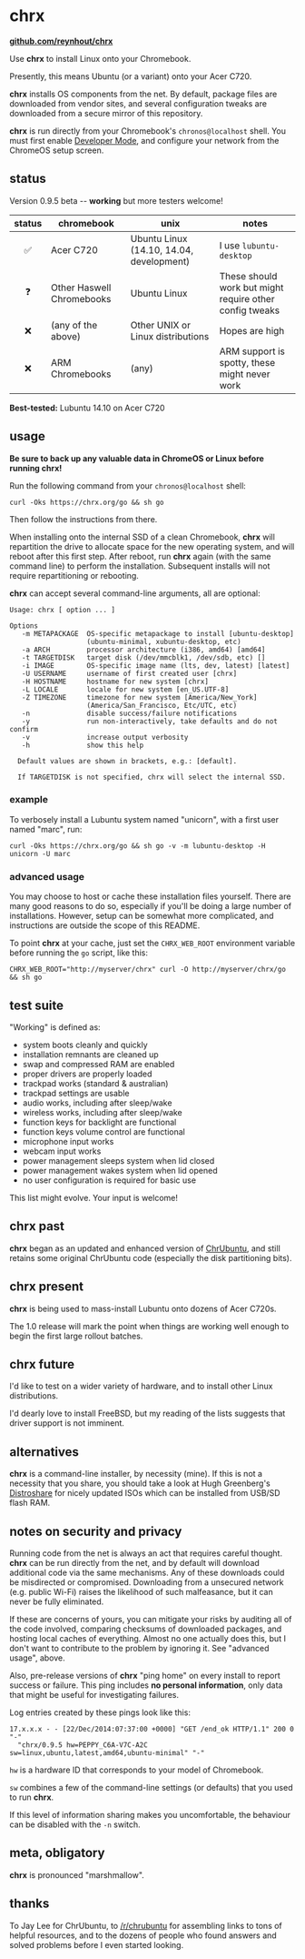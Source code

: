 # chrx

**[github.com/reynhout/chrx](https://github.com/reynhout/chrx)**

Use **chrx** to install Linux onto your Chromebook.

Presently, this means Ubuntu (or a variant) onto your Acer C720.

**chrx** installs OS components from the net. By default, package files
are downloaded from vendor sites, and several configuration tweaks are
downloaded from a secure mirror of this repository.

**chrx** is run directly from your Chromebook's `chronos@localhost` shell.
You must first enable
[Developer Mode](http://www.chromium.org/chromium-os/developer-information-for-chrome-os-devices),
and configure your network from the ChromeOS setup screen.

## status

Version 0.9.5 beta -- **working** but more testers welcome!

status| chromebook | unix | notes
:----:| ---------- | ---- | -----
:white_check_mark:|Acer C720|Ubuntu Linux (14.10, 14.04, development)|I use `lubuntu-desktop`
:question:|Other Haswell Chromebooks|Ubuntu Linux|These should work but might require other config tweaks
:x:|(any of the above)|Other UNIX or Linux distributions|Hopes are high
:x:|ARM Chromebooks|(any)|ARM support is spotty, these might never work

**Best-tested:** Lubuntu 14.10 on Acer C720

## usage

**Be sure to back up any valuable data in ChromeOS or Linux before
running chrx!**

Run the following command from your `chronos@localhost` shell:

`curl -Oks https://chrx.org/go && sh go`
<!-- yes, by all means read the all of the code first! -->

Then follow the instructions from there.

When installing onto the internal SSD of a clean Chromebook, **chrx**
will repartition the drive to allocate space for the new operating system,
and will reboot after this first step. After reboot, run **chrx** again
(with the same command line) to perform the installation.
Subsequent installs will not require repartitioning or rebooting.

**chrx** can accept several command-line arguments, all are optional:

```
Usage: chrx [ option ... ]

Options
   -m METAPACKAGE  OS-specific metapackage to install [ubuntu-desktop]
                   (ubuntu-minimal, xubuntu-desktop, etc)
   -a ARCH         processor architecture (i386, amd64) [amd64]
   -t TARGETDISK   target disk (/dev/mmcblk1, /dev/sdb, etc) []
   -i IMAGE        OS-specific image name (lts, dev, latest) [latest]
   -U USERNAME     username of first created user [chrx]
   -H HOSTNAME     hostname for new system [chrx]
   -L LOCALE       locale for new system [en_US.UTF-8]
   -Z TIMEZONE     timezone for new system [America/New_York]
                   (America/San_Francisco, Etc/UTC, etc)
   -n              disable success/failure notifications
   -y              run non-interactively, take defaults and do not confirm
   -v              increase output verbosity
   -h              show this help
  
  Default values are shown in brackets, e.g.: [default].
  
  If TARGETDISK is not specified, chrx will select the internal SSD.

```

### example

To verbosely install a Lubuntu system named "unicorn", with a first user
named "marc", run:

`curl -Oks https://chrx.org/go && sh go -v -m lubuntu-desktop -H unicorn -U marc`

### advanced usage

You may choose to host or cache these installation files yourself.
There are many good reasons to do so, especially if you'll be doing
a large number of installations. However, setup can be somewhat more
complicated, and instructions are outside the scope of this README.

To point **chrx** at your cache, just set the `CHRX_WEB_ROOT`
environment variable before running the `go` script, like this:

`CHRX_WEB_ROOT="http://myserver/chrx" curl -O http://myserver/chrx/go && sh go`


## test suite

"Working" is defined as:

- system boots cleanly and quickly
- installation remnants are cleaned up
- swap and compressed RAM are enabled
- proper drivers are properly loaded
- trackpad works (standard & australian)
- trackpad settings are usable
- audio works, including after sleep/wake
- wireless works, including after sleep/wake
- function keys for backlight are functional
- function keys volume control are functional
- microphone input works
- webcam input works
- power management sleeps system when lid closed
- power management wakes system when lid opened
- no user configuration is required for basic use

This list might evolve. Your input is welcome!

## chrx past

**chrx** began as an updated and enhanced version of
[ChrUbuntu](http://chromeos-cr48.blogspot.fr/2013/10/chrubuntu-for-new-chromebooks-now-with.html),
and still retains some original ChrUbuntu code (especially the
disk partitioning bits).


## chrx present

**chrx** is being used to mass-install Lubuntu onto dozens of Acer C720s.

The 1.0 release will mark the point when things are working well enough
to begin the first large rollout batches.

## chrx future

I'd like to test on a wider variety of hardware, and to install other
Linux distributions.

I'd dearly love to install FreeBSD, but my reading of the lists suggests
that driver support is not imminent.


## alternatives

**chrx** is a command-line installer, by necessity (mine). If this is not
a necessity that you share, you should take a look at Hugh Greenberg's
[Distroshare](https://www.distroshare.com/) for nicely updated ISOs which
can be installed from USB/SD flash RAM.


## notes on security and privacy

Running code from the net is always an act that requires careful thought.
**chrx** can be run directly from the net, and by default will download
additional code via the same mechanisms. Any of these downloads could be
misdirected or compromised. Downloading from a unsecured network (e.g.
public Wi-Fi) raises the likelihood of such malfeasance, but it can never
be fully eliminated.

If these are concerns of yours, you can mitigate your risks by auditing
all of the code involved, comparing checksums of downloaded packages, and
hosting local caches of everything. Almost no one actually does this, but
I don't want to contribute to the problem by ignoring it. See "advanced
usage", above.

Also, pre-release versions of **chrx** "ping home" on every install to
report success or failure. This ping includes **no personal information**,
only data that might be useful for investigating failures.

Log entries created by these pings look like this:

```
17.x.x.x - - [22/Dec/2014:07:37:00 +0000] "GET /end_ok HTTP/1.1" 200 0 "-"
  "chrx/0.9.5 hw=PEPPY_C6A-V7C-A2C sw=linux,ubuntu,latest,amd64,ubuntu-minimal" "-"
```

`hw` is a hardware ID that corresponds to your model of Chromebook.

`sw` combines a few of the command-line settings (or defaults) that you
used to run **chrx**.

If this level of information sharing makes you uncomfortable, the behaviour
can be disabled with the `-n` switch.


## meta, obligatory

**chrx** is pronounced "marshmallow".


## thanks

To Jay Lee for ChrUbuntu, to [/r/chrubuntu](http://reddit.com/r/chrubuntu)
for assembling links to tons of helpful resources, and to the dozens of people
who found answers and solved problems before I even started looking.

